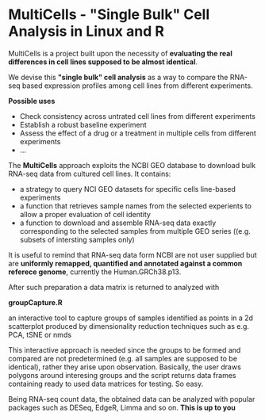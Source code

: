 # MultiCells - "Single Bulk" Cell Analysis in Linux and R

MultiCells is a project built upon the necessity of **evaluating the real differences in cell lines supposed to be almost identical**.

We devise this **"single bulk" cell analysis** as a way to compare the RNA-seq based expression profiles among cell lines from different experiments.  

**Possible uses**
- Check consistency across untrated cell lines from different experiments 
- Establish a robust baseline experiment
- Assess the effect of a drug or a treatment in multiple cells from different experiments
- ...

The **MultiCells** approach exploits the NCBI GEO database to download bulk RNA-seq data from cultured cell lines.
It contains:
- a strategy to query NCI GEO datasets for specific cells line-based experiments
- a function that retrieves sample names from the selected experients to allow a proper evaluation of cell identity
- a function to download and assemble RNA-seq data exactly corresponding to the selected samples from multiple GEO series ((e.g. subsets of intersting samples only)

It is useful to remind that RNA-seq data form NCBI are not user supplied but are **uniformly remapped, quantified and annotated against a common referece genome**, currently the Human.GRCh38.p13.

After such preparation a data matrix is returned to analyzed with

**groupCapture.R**

an interactive tool to capture groups of samples identified as points in a 2d scatterplot produced by dimensionality reduction techniques such as e.g. PCA, tSNE or nmds 

This interactive approach is needed since the groups to be formed and compared are not predetermined (e.g. all samples are supposed to be identical), 
rather they arise upon observation. Basically, the user draws polygons around interesing groups and the script returns data frames containing 
ready to used data matrices for testing. So easy.

Being RNA-seq count data, the obtained data can be analyzed with popular packages such as DESeq, EdgeR, Limma and so on. **This is up to you**
